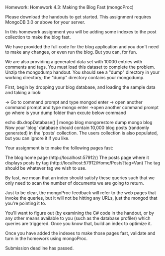 Homework: Homework 4.3: Making the Blog Fast (mongoProc)

Please download the handouts to get started. This assignment requires MongoDB 3.0 or above for your server.

In this homework assignment you will be adding some indexes to the post collection to make the blog fast.

We have provided the full code for the blog application and you don't need to make any changes, or even run the blog. But you can, for fun.

We are also providing a generated data set with 10000 entries with comments and tags. You must load this dataset to complete the problem. Unzip the mongodump handout. You should see a "dump" directory in your working directory; the "dump" directory contains your mongodump.

First, begin by dropping your blog database, and loading the sample data and taking a look:

-> Go to command prompt and type mongod enter
-> open another command prompt and type mongo enter
->open another command prompt go where is your dump folder than excute below command

echo db.dropDatabase() | mongo blog
mongorestore dump
mongo blog
Now your 'blog' database should contain 10,000 blog posts (randomly generated) in the 'posts' collection. The users collection is also populated, but you can ignore it if you like.

Your assignment is to make the following pages fast:

The blog home page (http://localhost:57912/)
The posts page where it displays posts by tag (http://localhost:57912/Home/Posts?tag=Van)
The tag should be whatever tag we wish to use.

By fast, we mean that an index should satisfy these queries such that we only need to scan the number of documents we are going to return.

Just to be clear, the mongoProc feedback will refer to the web pages that invoke the queries, but it will not be hitting any URLs, just the mongod that you're pointing it to.

You'll want to figure out (by examining the C# code in the handout, or by any other means available to you (such as the database profiler) which queries are triggered. Once you know that, build an index to optimize it.

Once you have added the indexes to make those pages fast, validate and turn in the homework using mongoProc.

Submission deadline has passed.